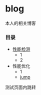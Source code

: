 
# blog

本人的相关博客


### 目录


* [性能检测]()
    * 1
    * 2
* 性能优化
    * 1
    * [jump](#destination)




<p  id='destination'>测试页面内跳转</p>




